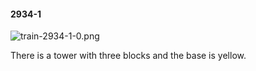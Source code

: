 #### 2934-1
![train-2934-1-0.png](https://github.com/lil-lab/nlvr/raw/master/nlvr/train/images/13/train-2934-1-0.png "train-2934-1-0.png")

There is a tower with three blocks and the base is yellow.